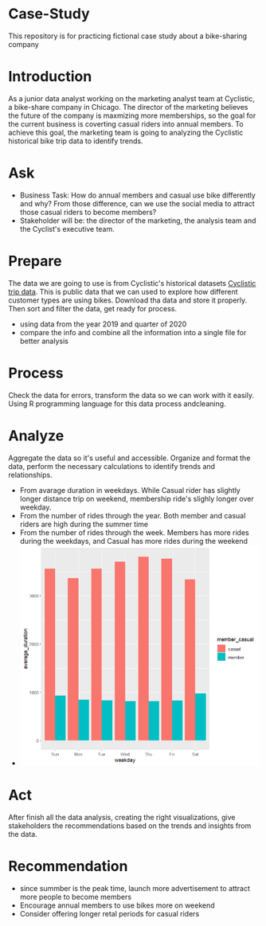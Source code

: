 # Case-Study
This repository is for practicing fictional case study about a bike-sharing company
# Introduction
As a junior data analyst working on the marketing analyst team at Cyclistic, a bike-share company in Chicago. The director of the marketing believes the future of the company is maxmizing more memberships, so the goal for the current business is coverting casual riders into annual members. 
To achieve this goal, the marketing team is going to analyzing the Cyclistic historical bike trip data to identify trends.
# Ask
- Business Task: How do annual members and casual use bike differently and why? From those difference, can we use the social media to attract those casual riders to become members?
- Stakeholder will be: the director of the marketing, the analysis team and the Cyclist's executive team.
# Prepare
The data we are going to use is from Cyclistic's historical datasets [Cyclistic trip data](https://divvy-tripdata.s3.amazonaws.com/index.html). This is public data that we can used to explore how different customer types are using bikes.
Download tha data and store it properly. Then sort and filter the data, get ready for process.
- using data from the year 2019 and quarter of 2020
- compare the info and combine all the information into a single file for better analysis
# Process
Check the data for errors, transform the data so we can work with it easily. Using R programming language for this data process andcleaning.
# Analyze
Aggregate the data so it's useful and accessible. Organize and format the data, perform the necessary calculations to identify trends and relationships.
- From avarage duration in weekdays. While Casual rider has slightly longer distance trip on weekend, membership ride's slighly longer over weekday.
- From the number of rides through the year. Both member and casual riders are high during the summer time
- From the number of rides through the week. Members has more rides during the weekdays, and Casual has more rides during the weekend
- ![Average Duration](./Average_Duration.png)
# Act
After finish all the data analysis, creating the right visualizations, give stakeholders the recommendations based on the trends and insights from the data.
# Recommendation
- since summber is the peak time, launch more advertisement to attract more people to become members
- Encourage annual members to use bikes more on weekend
- Consider offering longer retal periods for casual riders
  
